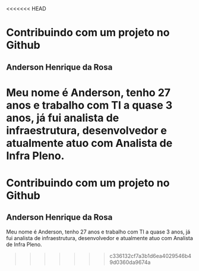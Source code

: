 <<<<<<< HEAD
# Contribuindo com um projeto no Github

## Anderson Henrique da Rosa


Meu nome é Anderson, tenho 27 anos e trabalho com TI a quase 3 anos, já fui analista de infraestrutura, desenvolvedor e atualmente atuo com Analista de Infra Pleno.
=======
# Contribuindo com um projeto no Github

## Anderson Henrique da Rosa


Meu nome é Anderson, tenho 27 anos e trabalho com TI a quase 3 anos, já fui analista de infraestrutura, desenvolvedor e atualmente atuo com Analista de Infra Pleno.
>>>>>>> c336132cf7a3b1d6ea4029546b49d0360da9674a
